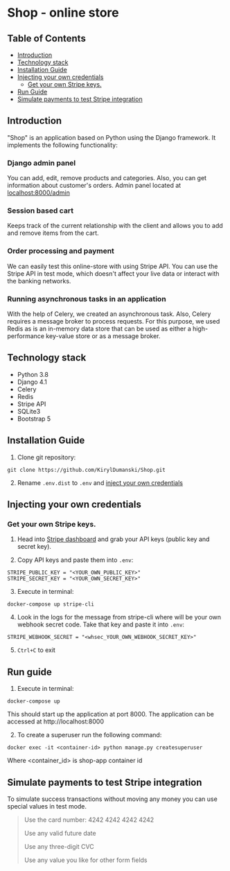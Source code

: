 # Shop - online store  

## Table of Contents
- [Introduction](#introduction)
- [Technology stack](#technology-stack)
- [Installation Guide](#installation-guide)
- [Injecting your own credentials](#injecting-your-own-credentials)
  * [Get your own Stripe keys.](#get-your-own-stripe-keys)
- [Run Guide](#run-guide)
- [Simulate payments to test Stripe integration](#simulate-payments-to-test-stripe-integration)


## Introduction  
  
"Shop" is an application based on Python using the Django framework. It implements the following 
functionality:  

### Django admin panel
You can add, edit, remove products and categories. Also, you can get information about customer's orders.
Admin panel located at <a href="localhost:8000/admin">localhost:8000/admin</a>

### Session based cart
Keeps track of the current relationship with the client and allows you to add and remove items from the cart.  

### Order processing and payment 
We can easily test this online-store with using Stripe API. You can use the Stripe API in test mode,
which doesn't affect your live data or interact with the banking networks.

### Running asynchronous tasks in an application
With the help of Celery, we created an asynchronous task. Also, Celery requires a message broker
to process requests. For this purpose, we used Redis as is an in-memory data store that can be used
as either a high-performance key-value store or as a message broker.

## Technology stack  
- Python 3.8  
- Django 4.1  
- Celery
- Redis
- Stripe API  
- SQLite3
- Bootstrap 5


## Installation Guide  
1. Clone git repository:
```  
git clone https://github.com/KirylDumanski/Shop.git  
``` 

2. Rename `.env.dist` to `.env` and [inject your own credentials](#injecting-your-own-credentials)
 

## Injecting your own credentials
### Get your own Stripe keys.
1. Head into [Stripe dashboard](https://dashboard.stripe.com/login?redirect=%2Ftest%2Fapikeys) and grab your API keys (public key and secret key).  
  
2. Copy API keys and paste them into `.env`:  
```  
STRIPE_PUBLIC_KEY = "<YOUR_OWN_PUBLIC_KEY>"  
STRIPE_SECRET_KEY = "<YOUR_OWN_SECRET_KEY>"  
```  
3. Execute in terminal:
```
docker-compose up stripe-cli
```
4. Look in the logs for the message from stripe-cli where will be your own webhook secret code.
Take that key and paste it into `.env`:  
```
STRIPE_WEBHOOK_SECRET = "<whsec_YOUR_OWN_WEBHOOK_SECRET_KEY>"  
```
5. `Ctrl+C` to exit

## Run guide
1. Execute in terminal:
```
docker-compose up
```
This should start up the application at port 8000. The application can be accessed at http://localhost:8000

2. To create a superuser run the following command:
```
docker exec -it <container-id> python manage.py createsuperuser
```
Where <container_id> is shop-app container id


## Simulate payments to test Stripe integration

To simulate success transactions without moving any money you can use special values in test mode.

>Use the card number: 4242 4242 4242 4242
> 
>Use any valid future date
> 
>Use any three-digit CVC
>  
>Use any value you like for other form fields
